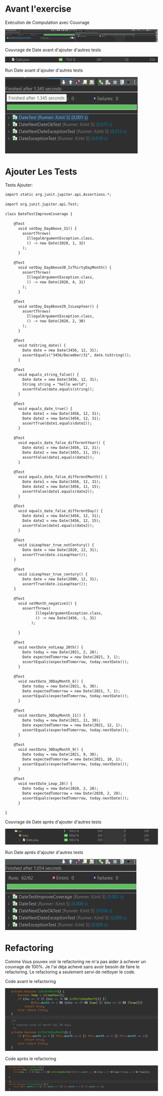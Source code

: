 # Avant l'exercise

Exécution de Computation avec Couvrage

![Run Computation](assets/computation-run-with-coverage.png "Run Computation")

Couvrage de Date avant d'ajouter d'autres tests

![Date coverage before](assets/date-before-refactor.png "Date coverage before")

Run Date avant d'ajouter d'autres tests

![Date run before](assets/date-before-refactor-tests-run.png "Date run before")
# Ajouter Les Tests

Tests Ajouter:

```
import static org.junit.jupiter.api.Assertions.*;

import org.junit.jupiter.api.Test;

class DateTestImproveCoverage {

	@Test
	  void setDay_DayAbove_31() {
	    assertThrows(
	      IllegalArgumentException.class,
	      () -> new Date(2020, 1, 32)
	    );
	  }
	
	@Test
	  void setDay_DayAbove30_IsThirtyDayMonth() {
	    assertThrows(
	      IllegalArgumentException.class,
	      () -> new Date(2020, 4, 31)
	    );
	  }
	
	@Test
	  void setDay_DayAbove29_IsLeapYear() {
	    assertThrows(
	      IllegalArgumentException.class,
	      () -> new Date(2020, 2, 30)
	    );
	  }
	
	@Test
	  void toString_date() {
	    Date date = new Date(3456, 12, 31);
	    assertEquals("3456/December/31", date.toString());
	  }
	
	@Test
	  void equals_string_false() {
	    Date date = new Date(3456, 12, 31);
	    String string = "hello world";
	    assertFalse(date.equals(string));
	  }
	
	@Test
	  void equals_date_true() {
	    Date date1 = new Date(3456, 12, 31);
	    Date date2 = new Date(3456, 12, 31);
	    assertTrue(date1.equals(date2));
	  }
	
	@Test
	  void equals_date_false_differentYear() {
	    Date date1 = new Date(3456, 12, 31);
	    Date date2 = new Date(3455, 11, 15);
	    assertFalse(date1.equals(date2));
	  }
	
	@Test
	  void equals_date_false_differentMonth() {
	    Date date1 = new Date(3456, 12, 31);
	    Date date2 = new Date(3456, 11, 15);
	    assertFalse(date1.equals(date2));
	  }
	
	@Test
	  void equals_date_false_differentDay() {
	    Date date1 = new Date(3456, 12, 31);
	    Date date2 = new Date(3456, 12, 15);
	    assertFalse(date1.equals(date2));
	  }
	
	@Test
	  void isLeapYear_true_notCentury() {
	    Date date = new Date(2020, 12, 31);
	    assertTrue(date.isLeapYear());
	}
	
	@Test
	  void isLeapYear_true_century() {
	    Date date = new Date(2000, 12, 31);
	    assertTrue(date.isLeapYear());
	}
	
	@Test
	  void setMonth_negative1() {
	    assertThrows(
	  	      IllegalArgumentException.class,
	  	      () -> new Date(3456, -1, 31)
	  	    );
	    
	  }
	
	@Test
	  void nextDate_notLeap_28th() {
	    Date today = new Date(2021, 2, 28);
	    Date expectedTomorrow = new Date(2021, 3, 1);
	    assertEquals(expectedTomorrow, today.nextDate());
	  }
	
	@Test
	  void nextDate_30DayMonth_6() {
	    Date today = new Date(2021, 6, 30);
	    Date expectedTomorrow = new Date(2021, 7, 1);
	    assertEquals(expectedTomorrow, today.nextDate());
	  }
	
	@Test
	  void nextDate_30DayMonth_11() {
	    Date today = new Date(2021, 11, 30);
	    Date expectedTomorrow = new Date(2021, 12, 1);
	    assertEquals(expectedTomorrow, today.nextDate());
	  }
	
	@Test
	  void nextDate_30DayMonth_9() {
	    Date today = new Date(2021, 9, 30);
	    Date expectedTomorrow = new Date(2021, 10, 1);
	    assertEquals(expectedTomorrow, today.nextDate());
	  }
	
	@Test
	  void nextDate_Leap_28() {
	    Date today = new Date(2020, 2, 28);
	    Date expectedTomorrow = new Date(2020, 2, 29);
	    assertEquals(expectedTomorrow, today.nextDate());
	  }
	  
}
```

Couvrage de Date après d'ajouter d'autres tests

![Date coverage after](assets/date-after-adding-tests.png "Date coverage after")

Run Date après d'ajouter d'autres tests

![Date run after](assets/date-after-adding-tests-run.png "Date run after")

# Refactoring

Comme Vous pouvex voir le refactoring ne m'a pas aider à achever un couvrage de 100%.
Je l'ai déja achevé sans avoir besoin de faire le refactoring. Le refactoring a seulement servi de nettoyer le code.

Code avant le refactoring

![Code before refactoring](assets/code-before-refactor.png "Code before refactoring")

Code après le refactoring

![Code after refactoring](assets/code-after-refactor.png "Code after refactoring")

